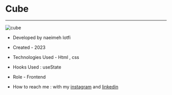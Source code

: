 # Cube

****

![cube](https://user-images.githubusercontent.com/124140214/216321580-d67dcfca-1c51-4543-a0a2-070fa773dcb3.jpg)




<!-- ![view final](https://user-images.githubusercontent.com/109727844/204102930-fac80657-4d16-4816-b476-a88e984abefe.jpg) -->

<!-- - [Demo Project](https://naeimehlotfi.github.io/design/)-->

- Developed by naeimeh lotfi

- Created - 2023

- Technologies Used - Html , css 

- Hooks Used : useState 

- Role - Frontend

- How to reach me : with my [instagram](https://www.instagram.com/naeimeh.lotfi.web) and [linkedin](https://www.linkedin.com/in/)
